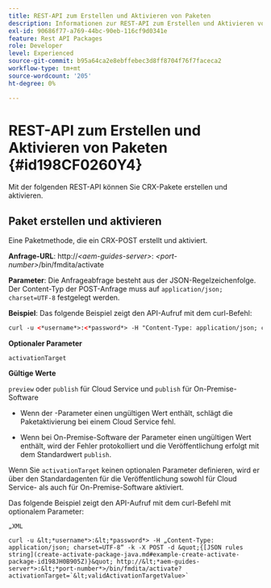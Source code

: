 ```yaml
---
title: REST-API zum Erstellen und Aktivieren von Paketen
description: Informationen zur REST-API zum Erstellen und Aktivieren von Paketen
exl-id: 90686f77-a769-44bc-90eb-116cf9d0341e
feature: Rest API Packages
role: Developer
level: Experienced
source-git-commit: b95a64ca2e8ebffebec3d8ff8704f76f7faceca2
workflow-type: tm+mt
source-wordcount: '205'
ht-degree: 0%

---
```


# REST-API zum Erstellen und Aktivieren von Paketen {#id198CF0260Y4}

Mit der folgenden REST-API können Sie CRX-Pakete erstellen und aktivieren.

## Paket erstellen und aktivieren

Eine Paketmethode, die ein CRX-POST erstellt und aktiviert.

**Anfrage-URL**:
http://*&lt;aem-guides-server\>*: *&lt;port-number\>*/bin/fmdita/activate

**Parameter**:
Die Anfrageabfrage besteht aus der JSON-Regelzeichenfolge. Der Content-Typ der POST-Anfrage muss auf `application/json; charset=UTF-8` festgelegt werden.

**Beispiel**:
Das folgende Beispiel zeigt den API-Aufruf mit dem curl-Befehl:

```XML
curl -u <*username*>:<*password*> -H "Content-Type: application/json; charset=UTF-8"  -k -X POST -d "{[JSON rules string](create-activate-package-java.md#example-create-activate-package-id198JH0B905Z)}" http://<*aem-guides-server*>:<*port-number*>/bin/fmdita/activate
```


**Optionaler Parameter**

`activationTarget`

**Gültige Werte**

`preview` oder `publish` für Cloud Service und `publish` für On-Premise-Software

- Wenn der -Parameter einen ungültigen Wert enthält, schlägt die Paketaktivierung bei einem Cloud Service fehl.

- Wenn bei On-Premise-Software der Parameter einen ungültigen Wert enthält, wird der Fehler protokolliert und die Veröffentlichung erfolgt mit dem Standardwert `publish`.

Wenn Sie `activationTarget` keinen optionalen Parameter definieren, wird er über den Standardagenten für die Veröffentlichung sowohl für Cloud Service- als auch für On-Premise-Software aktiviert.



Das folgende Beispiel zeigt den API-Aufruf mit dem curl-Befehl mit optionalem Parameter:


    „XML
    
    curl -u &lt;*username*>:&lt;*password*> -H „Content-Type: application/json; charset=UTF-8“ -k -X POST -d &quot;{[JSON rules string](create-activate-package-java.md#example-create-activate-package-id198JH0B905Z)}&quot; http://&lt;*aem-guides-server*>:&lt;*port-number*>/bin/fmdita/activate?activationTarget=`&lt;validActivationTargetValue>`
     
